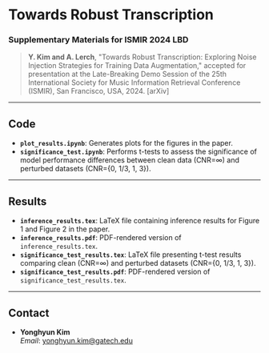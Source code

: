 # Towards Robust Transcription

### Supplementary Materials for ISMIR 2024 LBD
> **Y. Kim and A. Lerch**, "Towards Robust Transcription: Exploring Noise Injection Strategies for Training Data Augmentation," accepted for presentation at the Late-Breaking Demo Session of the 25th International Society for Music Information Retrieval Conference (ISMIR), San Francisco, USA, 2024. [arXiv]

---

## Code
- **`plot_results.ipynb`**: Generates plots for the figures in the paper.  
- **`significance_test.ipynb`**: Performs t-tests to assess the significance of model performance differences between clean data (CNR=∞) and perturbed datasets (CNR={0, 1/3, 1, 3}).

---

## Results
- **`inference_results.tex`**: LaTeX file containing inference results for Figure 1 and Figure 2 in the paper.  
- **`inference_results.pdf`**: PDF-rendered version of `inference_results.tex`.  
- **`significance_test_results.tex`**: LaTeX file presenting t-test results comparing clean (CNR=∞) and perturbed datasets (CNR={0, 1/3, 1, 3}).  
- **`significance_test_results.pdf`**: PDF-rendered version of `significance_test_results.tex`.

---

## Contact
- **Yonghyun Kim**  
  *Email*: [yonghyun.kim@gatech.edu](mailto:yonghyun.kim@gatech.edu)
